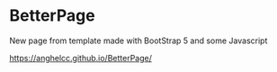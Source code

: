 # BetterPage
New page from template made with BootStrap 5 and some Javascript

https://anghelcc.github.io/BetterPage/
